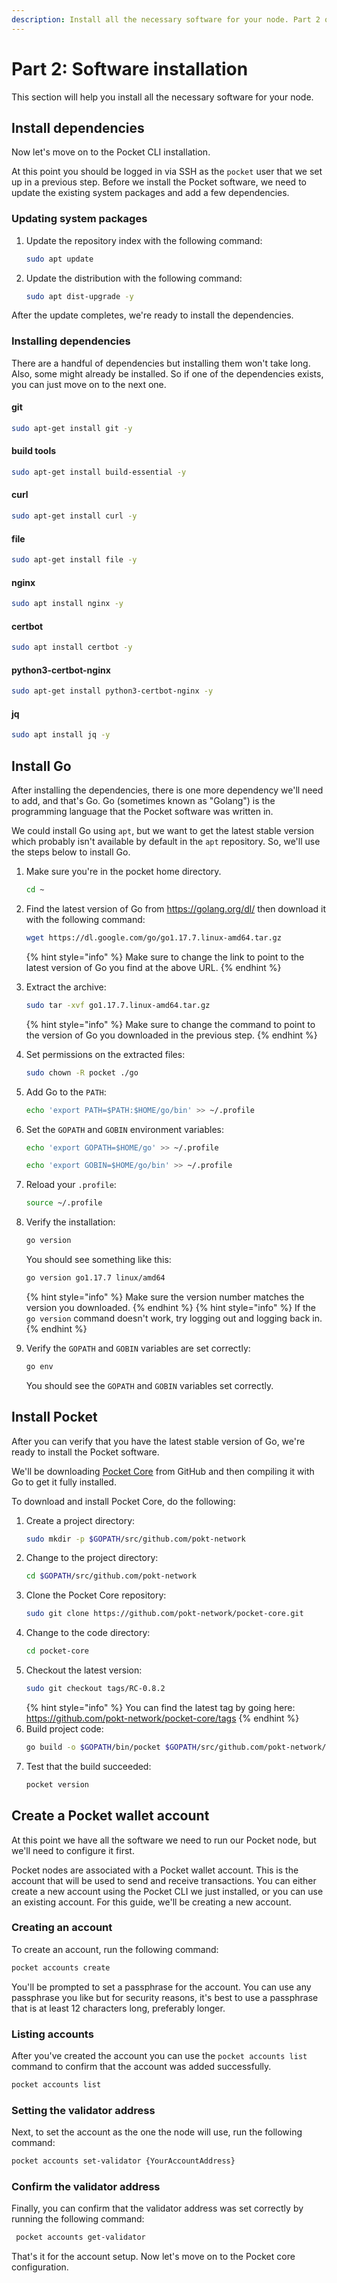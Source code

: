 ```yaml
---
description: Install all the necessary software for your node. Part 2 of 5 in the Zero to Node tutorial.
---
```


# Part 2: Software installation

This section will help you install all the necessary software for your node.


## Install dependencies

Now let's move on to the Pocket CLI installation.

At this point you should be logged in via SSH as the `pocket` user that we set up in a previous step. Before we install the Pocket software, we need to update the existing system packages and add a few dependencies.

### Updating system packages

1. Update the repository index with the following command:
    ```bash
    sudo apt update
    ```
2. Update the distribution with the following command:
    ```bash
    sudo apt dist-upgrade -y
    ```

After the update completes, we're ready to install the dependencies.

### Installing dependencies

There are a handful of dependencies but installing them won't take long. Also, some might already be installed. So if one of the dependencies exists, you can just move on to the next one.

#### git

```bash
sudo apt-get install git -y
```

#### build tools
```bash
sudo apt-get install build-essential -y
```

#### curl
```bash
sudo apt-get install curl -y
```

#### file
```bash
sudo apt-get install file -y
```

#### nginx
```bash
sudo apt install nginx -y
```

#### certbot
```bash
sudo apt install certbot -y
```

#### python3-certbot-nginx
```bash
sudo apt-get install python3-certbot-nginx -y
```

#### jq
```bash
sudo apt install jq -y
```


## Install Go

After installing the dependencies, there is one more dependency we'll need to add, and that's Go. Go (sometimes known as "Golang") is the programming language that the Pocket software was written in.

We could install Go using `apt`, but we want to get the latest stable version which probably isn't available by default in the `apt` repository. So, we'll use the steps below to install Go.

1. Make sure you're in the pocket home directory.
    ```bash
    cd ~
    ```
2. Find the latest version of Go from https://golang.org/dl/ then download it with the following command:
    ```bash
    wget https://dl.google.com/go/go1.17.7.linux-amd64.tar.gz
    ```
    {% hint style="info" %}
    Make sure to change the link to point to the latest version of Go you find at the above URL.
    {% endhint %}

3. Extract the archive:
    ```bash
    sudo tar -xvf go1.17.7.linux-amd64.tar.gz
    ```
    {% hint style="info" %}
    Make sure to change the command to point to the version of Go you downloaded in the previous step.
    {% endhint %}

4. Set permissions on the extracted files:
    ```bash
    sudo chown -R pocket ./go
    ```
5. Add Go to the `PATH`:
    ```bash
    echo 'export PATH=$PATH:$HOME/go/bin' >> ~/.profile
    ```
6. Set the `GOPATH` and `GOBIN` environment variables:
    ```bash
    echo 'export GOPATH=$HOME/go' >> ~/.profile
    ```
    ```bash
    echo 'export GOBIN=$HOME/go/bin' >> ~/.profile
    ```
7. Reload your `.profile`:
    ```bash
    source ~/.profile
    ```
8. Verify the installation:
    ```bash
    go version
    ```
    You should see something like this:
    ```bash
    go version go1.17.7 linux/amd64
    ```
    {% hint style="info" %}
    Make sure the version number matches the version you downloaded.
    {% endhint %}
    {% hint style="info" %}
    If the `go version` command doesn't work, try logging out and logging back in.
    {% endhint %}
9. Verify the `GOPATH` and `GOBIN` variables are set correctly:
    ```bash
    go env
    ```
    You should see the `GOPATH` and `GOBIN` variables set correctly.


## Install Pocket

After you can verify that you have the latest stable version of Go, we're ready to install the Pocket software.

We'll be downloading [Pocket Core](https://docs.pokt.network/core/) from GitHub and then compiling it with Go to get it fully installed.

To download and install Pocket Core, do the following:

1. Create a project directory:
    ```bash
    sudo mkdir -p $GOPATH/src/github.com/pokt-network
    ```
2. Change to the project directory:
    ```bash
    cd $GOPATH/src/github.com/pokt-network
    ```
3. Clone the Pocket Core repository:
    ```bash
    sudo git clone https://github.com/pokt-network/pocket-core.git
    ```
4. Change to the code directory:
    ```bash
    cd pocket-core
    ```
5. Checkout the latest version:
    ```bash
    sudo git checkout tags/RC-0.8.2
    ```
    {% hint style="info" %}
    You can find the latest tag by going here: https://github.com/pokt-network/pocket-core/tags
    {% endhint %}
6. Build project code:
    ```bash
    go build -o $GOPATH/bin/pocket $GOPATH/src/github.com/pokt-network/pocket-core/app/cmd/pocket_core/main.go
    ```
7. Test that the build succeeded:
    ```bash
    pocket version
    ```


## Create a Pocket wallet account

At this point we have all the software we need to run our Pocket node, but we'll need to configure it first.

Pocket nodes are associated with a Pocket wallet account. This is the account that will be used to send and receive transactions. You can either create a new account using the Pocket CLI we just installed, or you can use an existing account. For this guide, we'll be creating a new account.

### Creating an account

To create an account, run the following command:

```bash
pocket accounts create
```

You'll be prompted to set a passphrase for the account. You can use any passphrase you like but for security reasons, it's best to use a passphrase that is at least 12 characters long, preferably longer.

### Listing accounts

After you've created the account you can use the `pocket accounts list` command to confirm that the account was added successfully.

```bash
pocket accounts list
```

### Setting the validator address

Next, to set the account as the one the node will use, run the following command:

```bash
pocket accounts set-validator {YourAccountAddress}
```

### Confirm the validator address

Finally, you can confirm that the validator address was set correctly by running the following command:

```bash
 pocket accounts get-validator
```

That's it for the account setup. Now let's move on to the Pocket core configuration.
